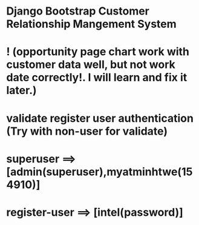 # Django Bootstrap Customer Relationship Mangement System

# ! (opportunity page chart work with customer data well, but not work date correctly!. I will learn and fix it later.)

# validate register user authentication (Try with non-user for validate)

# superuser ==>   [admin(superuser),myatminhtwe(154910)]

# register-user ==> [intel(password)]